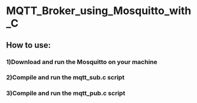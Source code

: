 # MQTT_Broker_using_Mosquitto_with_C

## How to use:

### 1)Download and run the Mosquitto on your machine
### 2)Compile and run the mqtt_sub.c script
### 3)Compile and run the mqtt_pub.c script
